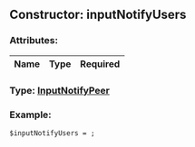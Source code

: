## Constructor: inputNotifyUsers  

### Attributes:

| Name     |    Type       | Required |
|----------|:-------------:|---------:|


### Type: [InputNotifyPeer](../types/InputNotifyPeer.md)

### Example:


```
$inputNotifyUsers = ;
```